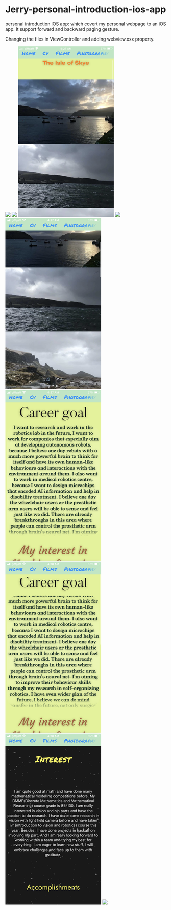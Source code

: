 # Jerry-personal-introduction-ios-app
personal introduction iOS app: which covert my personal webpage to an iOS app. It support forward and backward paging gesture.

Changing the files in ViewController and adding webview.xxx property.

<p float="left">
  <img src="images/IMG_0073.PNG" width="300" />
  <img src="images/IMG_0066.PNG" width="300" /> 
  <img src="images/IMG_0067.PNG" width="300" />
  <img src="images/IMG_0074.PNG" width="300" />
  <img src="images/IMG_0069.PNG" width="300" /> 
  <img src="images/IMG_0070.PNG" width="300" />
  <img src="images/IMG_0071.PNG" width="300" />
  <img src="images/IMG_0072.PNG" width="300" /> 
  <img src="images/IMG_0065.PNG" width="300" />
</p>


